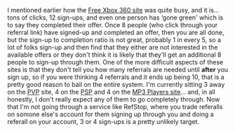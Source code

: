 I mentioned earlier how the [Free Xbox 360 site](http://xbox360s.freepay.com/?r=23139488) was quite busy, and it is... tons of clicks, 12 sign-ups, and even one person has &#8216;gone green' which is to say they completed their offer. Once 8 people (who click through your referral link) have signed-up and completed an offer, then you are all done, but the sign-up to completion ratio is not great, probably 1 in every 5, so a lot of folks sign-up and then find that they either are not interested in the available offers or they don't think it is likely that they'll get an additional 8 people to sign-up through them. One of the more difficult aspects of these sites is that they don't tell you how many referrals are needed until **after** you sign up, so if you were thinking 4 referrals and it ends up being 10, that is a pretty good reason to bail on the entire system. I'm currently sitting 3 away on the [PVP](http://www.pvps4free.com/default.aspx?r=160508) site, 4 on the [PSP](http://www.psps4free.com/default.aspx?r=315551) and 4 on the [MP3 Players site](http://www.mp3players4free.com/default.aspx?r=206786)... and, in all honestly, I don't really expect any of them to go completely through. Now that I'm not going through a service like RefStop, where you trade referalls on somone else's account for them signing up through you and doing a referall on your account, 3 or 4 sign-ups is a pretty unlikely target.